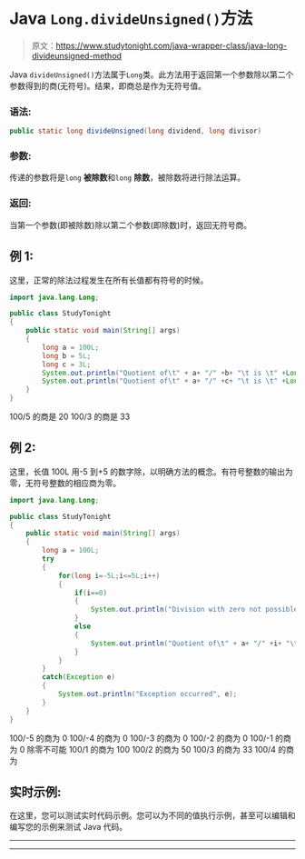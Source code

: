 # Java `Long.divideUnsigned()`方法

> 原文：<https://www.studytonight.com/java-wrapper-class/java-long-divideunsigned-method>

Java `divideUnsigned()`方法属于`Long`类。此方法用于返回第一个参数除以第二个参数得到的商(无符号)。结果，即商总是作为无符号值。

### 语法:

```java
public static long divideUnsigned(long dividend, long divisor)
```

### 参数:

传递的参数将是`long` **被除数**和`long` **除数**，被除数将进行除法运算。

### 返回:

当第一个参数(即被除数)除以第二个参数(即除数)时，返回无符号商。

## 例 1:

这里，正常的除法过程发生在所有长值都有符号的时候。

```java
import java.lang.Long;

public class StudyTonight 
{  
    public static void main(String[] args) 
    {  
        long a = 100L;  
        long b = 5L;
        long c = 3L;        
        System.out.println("Quotient of\t" + a+ "/" +b+ "\t is \t" +Long.divideUnsigned(a, b));  
        System.out.println("Quotient of\t" + a+ "/" +c+ "\t is \t" +Long.divideUnsigned(a, c));  
    }   
} 
```

100/5 的商是 20
100/3 的商是 33

## 例 2:

这里，长值 100L 用-5 到+5 的数字除，以明确方法的概念。有符号整数的输出为零，无符号整数的相应商为零。

```java
import java.lang.Long;

public class StudyTonight 
{  
    public static void main(String[] args) 
    {  
        long a = 100L;  
        try
        {
            for(long i=-5L;i<=5L;i++)
            {
                if(i==0)
                {
                    System.out.println("Division with zero not possible");
                }
                else
                {
                    System.out.println("Quotient of\t" + a+ "/" +i+ "\t is \t" +Long.divideUnsigned(a, i));  
                } 
            }
        }
        catch(Exception e)
        {
            System.out.println("Exception occurred", e);  
        }  
    }        
} 
```

100/-5 的商为 0
100/-4 的商为 0
100/-3 的商为 0
100/-2 的商为 0
100/-1 的商为 0
除零不可能
100/1 的商为 100
100/2 的商为 50
100/3 的商为 33
100/4 的商为

## 实时示例:

在这里，您可以测试实时代码示例。您可以为不同的值执行示例，甚至可以编辑和编写您的示例来测试 Java 代码。

* * *

* * *